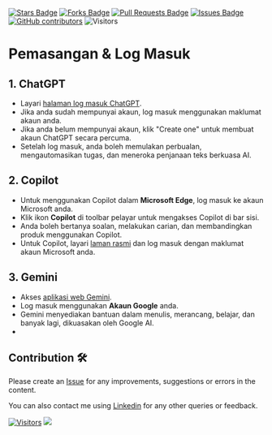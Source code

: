 <a href="https://github.com/drshahizan/ai-tools/stargazers"><img src="https://img.shields.io/github/stars/drshahizan/ai-tools" alt="Stars Badge"/></a>
<a href="https://github.com/drshahizan/ai-tools/network/members"><img src="https://img.shields.io/github/forks/drshahizan/ai-tools" alt="Forks Badge"/></a>
<a href="https://github.com/drshahizan/ai-tools"><img src="https://img.shields.io/github/issues-pr/drshahizan/ai-tools" alt="Pull Requests Badge"/></a>
<a href="https://github.com/drshahizan/ai-tools/issues"><img src="https://img.shields.io/github/issues/drshahizan/ai-tools" alt="Issues Badge"/></a>
<a href="https://github.com/drshahizan/ai-tools/graphs/contributors"><img alt="GitHub contributors" src="https://img.shields.io/github/contributors/drshahizan/ai-tools?color=2b9348"></a>
![Visitors](https://api.visitorbadge.io/api/visitors?path=https%3A%2F%2Fgithub.com%2Fdrshahizan%2Fai-tools&labelColor=%23d9e3f0&countColor=%23697689&style=flat)

# Pemasangan & Log Masuk

## 1. ChatGPT
- Layari [halaman log masuk ChatGPT](https://chat.openai.com/auth/login).
- Jika anda sudah mempunyai akaun, log masuk menggunakan maklumat akaun anda.
- Jika anda belum mempunyai akaun, klik "Create one" untuk membuat akaun ChatGPT secara percuma.
- Setelah log masuk, anda boleh memulakan perbualan, mengautomasikan tugas, dan meneroka penjanaan teks berkuasa AI.

## 2. Copilot
- Untuk menggunakan Copilot dalam **Microsoft Edge**, log masuk ke akaun Microsoft anda.
- Klik ikon **Copilot** di toolbar pelayar untuk mengakses Copilot di bar sisi.
- Anda boleh bertanya soalan, melakukan carian, dan membandingkan produk menggunakan Copilot.
- Untuk Copilot, layari [laman rasmi](https://www.bing.com) dan log masuk dengan maklumat akaun Microsoft anda.

## 3. Gemini
- Akses [aplikasi web Gemini](https://gemini.google.com/app).
- Log masuk menggunakan **Akaun Google** anda.
- Gemini menyediakan bantuan dalam menulis, merancang, belajar, dan banyak lagi, dikuasakan oleh Google AI.
- 
## Contribution 🛠️
Please create an [Issue](https://github.com/drshahizan/ai-tools/issues) for any improvements, suggestions or errors in the content.

You can also contact me using [Linkedin](https://www.linkedin.com/in/drshahizan/) for any other queries or feedback.

[![Visitors](https://api.visitorbadge.io/api/visitors?path=https%3A%2F%2Fgithub.com%2Fdrshahizan&labelColor=%23697689&countColor=%23555555&style=plastic)](https://visitorbadge.io/status?path=https%3A%2F%2Fgithub.com%2Fdrshahizan)
![](https://hit.yhype.me/github/profile?user_id=81284918)



